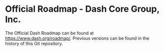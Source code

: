 # Official Roadmap - Dash Core Group, Inc.

The Official Dash Roadmap can be found at https://www.dash.org/roadmap/. Previous versions can be found in the history of this Git repository.
